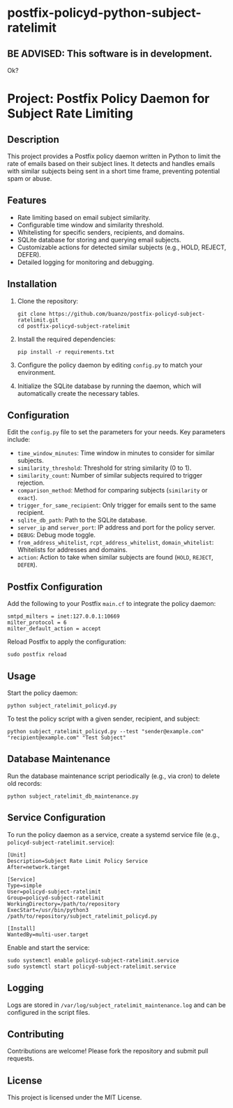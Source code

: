# postfix-policyd-python-subject-ratelimit

## BE ADVISED: This software is in development. 

Ok?

# Project: Postfix Policy Daemon for Subject Rate Limiting

## Description
This project provides a Postfix policy daemon written in Python to limit the rate of emails based on their subject lines. It detects and handles emails with similar subjects being sent in a short time frame, preventing potential spam or abuse.

## Features
- Rate limiting based on email subject similarity.
- Configurable time window and similarity threshold.
- Whitelisting for specific senders, recipients, and domains.
- SQLite database for storing and querying email subjects.
- Customizable actions for detected similar subjects (e.g., HOLD, REJECT, DEFER).
- Detailed logging for monitoring and debugging.

## Installation
1. Clone the repository:
   ```
   git clone https://github.com/buanzo/postfix-policyd-subject-ratelimit.git
   cd postfix-policyd-subject-ratelimit
   ```

2. Install the required dependencies:
   ```
   pip install -r requirements.txt
   ```

3. Configure the policy daemon by editing `config.py` to match your environment.

4. Initialize the SQLite database by running the daemon, which will automatically create the necessary tables.

## Configuration
Edit the `config.py` file to set the parameters for your needs. Key parameters include:

- `time_window_minutes`: Time window in minutes to consider for similar subjects.
- `similarity_threshold`: Threshold for string similarity (0 to 1).
- `similarity_count`: Number of similar subjects required to trigger rejection.
- `comparison_method`: Method for comparing subjects (`similarity` or `exact`).
- `trigger_for_same_recipient`: Only trigger for emails sent to the same recipient.
- `sqlite_db_path`: Path to the SQLite database.
- `server_ip` and `server_port`: IP address and port for the policy server.
- `DEBUG`: Debug mode toggle.
- `from_address_whitelist`, `rcpt_address_whitelist`, `domain_whitelist`: Whitelists for addresses and domains.
- `action`: Action to take when similar subjects are found (`HOLD`, `REJECT`, `DEFER`).

## Postfix Configuration
Add the following to your Postfix `main.cf` to integrate the policy daemon:

```
smtpd_milters = inet:127.0.0.1:10669
milter_protocol = 6
milter_default_action = accept
```

Reload Postfix to apply the configuration:
```
sudo postfix reload
```

## Usage
Start the policy daemon:
```
python subject_ratelimit_policyd.py
```

To test the policy script with a given sender, recipient, and subject:
```
python subject_ratelimit_policyd.py --test "sender@example.com" "recipient@example.com" "Test Subject"
```

## Database Maintenance
Run the database maintenance script periodically (e.g., via cron) to delete old records:
```
python subject_ratelimit_db_maintenance.py
```

## Service Configuration
To run the policy daemon as a service, create a systemd service file (e.g., `policyd-subject-ratelimit.service`):

```
[Unit]
Description=Subject Rate Limit Policy Service
After=network.target

[Service]
Type=simple
User=policyd-subject-ratelimit
Group=policyd-subject-ratelimit
WorkingDirectory=/path/to/repository
ExecStart=/usr/bin/python3 /path/to/repository/subject_ratelimit_policyd.py

[Install]
WantedBy=multi-user.target
```

Enable and start the service:
```
sudo systemctl enable policyd-subject-ratelimit.service
sudo systemctl start policyd-subject-ratelimit.service
```

## Logging
Logs are stored in `/var/log/subject_ratelimit_maintenance.log` and can be configured in the script files.

## Contributing
Contributions are welcome! Please fork the repository and submit pull requests.

## License
This project is licensed under the MIT License.
